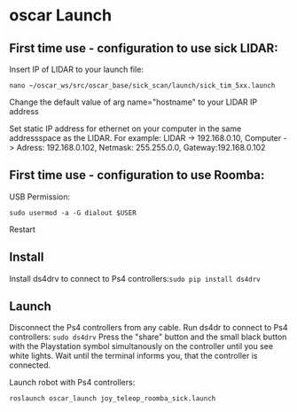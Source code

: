 # oscar Launch 

## First time use - configuration to use sick LIDAR:
Insert IP of LIDAR to your launch file:

```nano ~/oscar_ws/src/oscar_base/sick_scan/launch/sick_tim_5xx.launch```

Change the default value of arg name="hostname" to your LIDAR IP address

Set static IP address for ethernet on your computer in the same addressspace as the LIDAR. 
For example: LIDAR -> 192.168.0.10, Computer -> Adress: 192.168.0.102, Netmask: 255.255.0.0, Gateway:192.168.0.102

## First time use - configuration to use Roomba: 

USB Permission: 

```sudo usermod -a -G dialout $USER```
 
Restart 

## Install

Install ds4drv to connect to Ps4 controllers:```sudo pip install ds4drv```


## Launch
Disconnect the Ps4 controllers from any cable. 
Run ds4dr to connect to Ps4 controllers: ```sudo ds4drv```
Press the "share" button and the small black button with the Playstation symbol simultanously on the controller until you see white lights. 
Wait until the terminal informs you, that the controller is connected. 

Launch robot with Ps4 controllers:

```roslaunch oscar_launch joy_teleop_roomba_sick.launch```



